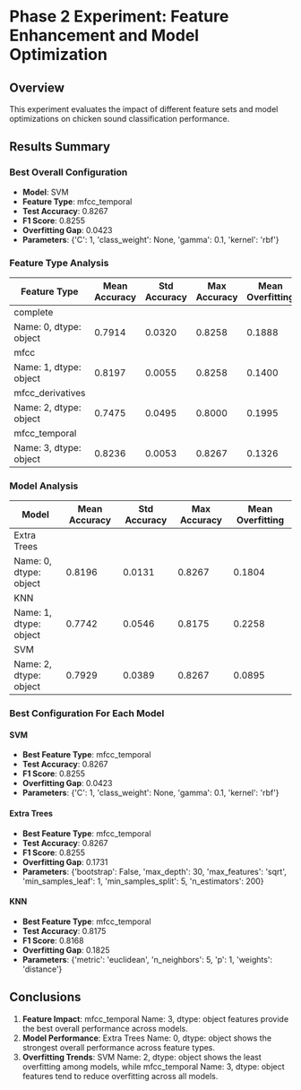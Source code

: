 # Phase 2 Experiment: Feature Enhancement and Model Optimization

## Overview
This experiment evaluates the impact of different feature sets and model optimizations on chicken sound classification performance.

## Results Summary

### Best Overall Configuration
- **Model**: SVM
- **Feature Type**: mfcc_temporal
- **Test Accuracy**: 0.8267
- **F1 Score**: 0.8255
- **Overfitting Gap**: 0.0423
- **Parameters**: {'C': 1, 'class_weight': None, 'gamma': 0.1, 'kernel': 'rbf'}

### Feature Type Analysis
| Feature Type | Mean Accuracy | Std Accuracy | Max Accuracy | Mean Overfitting |
|-------------|--------------|--------------|--------------|------------------|
|     complete
Name: 0, dtype: object | 0.7914 | 0.0320 | 0.8258 | 0.1888 |
|     mfcc
Name: 1, dtype: object | 0.8197 | 0.0055 | 0.8258 | 0.1400 |
|     mfcc_derivatives
Name: 2, dtype: object | 0.7475 | 0.0495 | 0.8000 | 0.1995 |
|     mfcc_temporal
Name: 3, dtype: object | 0.8236 | 0.0053 | 0.8267 | 0.1326 |

### Model Analysis
| Model | Mean Accuracy | Std Accuracy | Max Accuracy | Mean Overfitting |
|-------|--------------|--------------|--------------|------------------|
|     Extra Trees
Name: 0, dtype: object | 0.8196 | 0.0131 | 0.8267 | 0.1804 |
|     KNN
Name: 1, dtype: object | 0.7742 | 0.0546 | 0.8175 | 0.2258 |
|     SVM
Name: 2, dtype: object | 0.7929 | 0.0389 | 0.8267 | 0.0895 |

### Best Configuration For Each Model
#### SVM
- **Best Feature Type**: mfcc_temporal
- **Test Accuracy**: 0.8267
- **F1 Score**: 0.8255
- **Overfitting Gap**: 0.0423
- **Parameters**: {'C': 1, 'class_weight': None, 'gamma': 0.1, 'kernel': 'rbf'}

#### Extra Trees
- **Best Feature Type**: mfcc_temporal
- **Test Accuracy**: 0.8267
- **F1 Score**: 0.8255
- **Overfitting Gap**: 0.1731
- **Parameters**: {'bootstrap': False, 'max_depth': 30, 'max_features': 'sqrt', 'min_samples_leaf': 1, 'min_samples_split': 5, 'n_estimators': 200}

#### KNN
- **Best Feature Type**: mfcc_temporal
- **Test Accuracy**: 0.8175
- **F1 Score**: 0.8168
- **Overfitting Gap**: 0.1825
- **Parameters**: {'metric': 'euclidean', 'n_neighbors': 5, 'p': 1, 'weights': 'distance'}

## Conclusions

1. **Feature Impact**:     mfcc_temporal
Name: 3, dtype: object features provide the best overall performance across models.
2. **Model Performance**:     Extra Trees
Name: 0, dtype: object shows the strongest overall performance across feature types.
3. **Overfitting Trends**:     SVM
Name: 2, dtype: object shows the least overfitting among models, while     mfcc_temporal
Name: 3, dtype: object features tend to reduce overfitting across all models.

